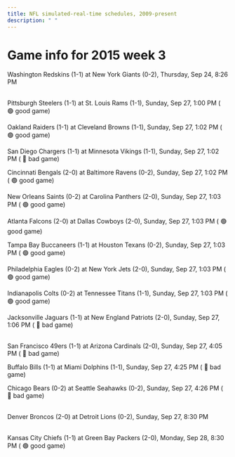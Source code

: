 ```yaml
---
title: NFL simulated-real-time schedules, 2009-present
description: " "
---
```


# Game info for 2015 week 3

Washington Redskins (1-1) at New York Giants (0-2), Thursday, Sep 24, 8:26 PM

<br/>Pittsburgh Steelers (1-1) at St. Louis Rams (1-1), Sunday, Sep 27, 1:00 PM (	:green_circle: good game)

Oakland Raiders (1-1) at Cleveland Browns (1-1), Sunday, Sep 27, 1:02 PM (	:green_circle: good game)

San Diego Chargers (1-1) at Minnesota Vikings (1-1), Sunday, Sep 27, 1:02 PM (	:red_circle: bad game)

Cincinnati Bengals (2-0) at Baltimore Ravens (0-2), Sunday, Sep 27, 1:02 PM (	:green_circle: good game)

New Orleans Saints (0-2) at Carolina Panthers (2-0), Sunday, Sep 27, 1:03 PM (	:green_circle: good game)

Atlanta Falcons (2-0) at Dallas Cowboys (2-0), Sunday, Sep 27, 1:03 PM (	:green_circle: good game)

Tampa Bay Buccaneers (1-1) at Houston Texans (0-2), Sunday, Sep 27, 1:03 PM (	:green_circle: good game)

Philadelphia Eagles (0-2) at New York Jets (2-0), Sunday, Sep 27, 1:03 PM (	:green_circle: good game)

Indianapolis Colts (0-2) at Tennessee Titans (1-1), Sunday, Sep 27, 1:03 PM (	:green_circle: good game)

Jacksonville Jaguars (1-1) at New England Patriots (2-0), Sunday, Sep 27, 1:06 PM (	:red_circle: bad game)

<br/>San Francisco 49ers (1-1) at Arizona Cardinals (2-0), Sunday, Sep 27, 4:05 PM (	:red_circle: bad game)

Buffalo Bills (1-1) at Miami Dolphins (1-1), Sunday, Sep 27, 4:25 PM (	:red_circle: bad game)

Chicago Bears (0-2) at Seattle Seahawks (0-2), Sunday, Sep 27, 4:26 PM (	:red_circle: bad game)

<br/>Denver Broncos (2-0) at Detroit Lions (0-2), Sunday, Sep 27, 8:30 PM

<br/>Kansas City Chiefs (1-1) at Green Bay Packers (2-0), Monday, Sep 28, 8:30 PM (	:green_circle: good game)

